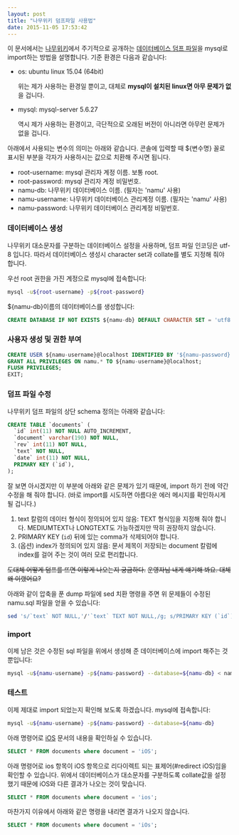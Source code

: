 ```yaml
---
layout: post
title: "나무위키 덤프파일 사용법"
date: 2015-11-05 17:53:42
---
```


이 문서에서는 [나무위키](https://namu.wiki)에서 주기적으로 공개하는 [데이터베이스 덤프 파일](https://namu.wiki/w/%EB%82%98%EB%AC%B4%EC%9C%84%ED%82%A4:%EB%8D%B0%EC%9D%B4%ED%84%B0%EB%B2%A0%EC%9D%B4%EC%8A%A4%20%EB%8D%A4%ED%94%84)을 mysql로 import하는 방법을 설명합니다. 기준 환경은 다음과 같습니다:

- os: ubuntu linux 15.04 (64bit)

    위는 제가 사용하는 환경일 뿐이고, 대체로 **mysql이 설치된 linux면 아무 문제가 없**을 겁니다.

- mysql: mysql-server 5.6.27

    역시 제가 사용하는 환경이고, 극단적으로 오래된 버전이 아니라면 아무런 문제가 없을 겁니다.

아래에서 사용되는 변수의 의미는 아래와 같습니다. 콘솔에 입력할 때 ${변수명} 꼴로 표시된 부분을 각자가 사용하시는 값으로 치환해 주시면 됩니다.

- root-username: mysql 관리자 계정 이름. 보통 root.
- root-password: mysql 관리자 계정 비밀번호.
- namu-db: 나무위키 데이터베이스 이름. (필자는 'namu' 사용)
- namu-username: 나무위키 데이터베이스 관리계정 이름. (필자는 'namu' 사용)
- namu-password: 나무위키 데이터베이스 관리계정 비밀번호.

### 데이터베이스 생성

나무위키 대소문자를 구분하는 데이터베이스 설정을 사용하며, 덤프 파일 인코딩은 utf-8 입니다. 따라서 데이터베이스 생성시 character set과 collate를 별도 지정해 줘야 합니다.

우선 root 권한을 가진 계정으로 mysql에 접속합니다:

```sh
mysql -u${root-username} -p${root-password}
```

${namu-db}이름의 데이터베이스를 생성합니다:

```sql
CREATE DATABASE IF NOT EXISTS ${namu-db} DEFAULT CHARACTER SET = 'utf8' DEFAULT COLLATE 'utf8_bin';
```

### 사용자 생성 및 권한 부여

```sql
CREATE USER ${namu-username}@localhost IDENTIFIED BY '${namu-password}';
GRANT ALL PRIVILEGES ON namu.* TO ${namu-username}@localhost;
FLUSH PRIVILEGES;
EXIT;
```

### 덤프 파일 수정

나무위키 덤프 파일의 상단 schema 정의는 아래와 같습니다:

```sql
CREATE TABLE `documents` (
  `id` int(11) NOT NULL AUTO_INCREMENT,
  `document` varchar(190) NOT NULL,
  `rev` int(11) NOT NULL,
  `text` NOT NULL,
  `date` int(11) NOT NULL,
  PRIMARY KEY (`id`),
);
```

잘 보면 아시겠지만 이 부분에 아래와 같은 문제가 있기 때문에, import 하기 전에 약간 수정을 해 줘야 합니다. (바로 import를 시도하면 아름다운 에러 메시지를 확인하시게 될 겁니다.)

1. text 칼럼의 데이터 형식이 정의되어 있지 않음: TEXT 형식임을 지정해 줘야 합니다. MEDIUMTEXT나 LONGTEXT도 가능하겠지만 딱히 권장하지 않습니다.
2. PRIMARY KEY (`id`) 뒤에 있는 comma가 삭제되어야 합니다.
3. (옵션) index가 정의되어 있지 않음: 문서 제목이 저장되는 document 칼럼에 index를 걸어 주는 것이 여러 모로 편리합니다.

<strike>도대체 어떻게 덤프를 뜨면 이렇게 나오는지 궁금하다.</strike> <strike>운영자님 내게 얘기해 봐요. 대체 왜 이랬어요?</strike>

아래와 같이 압축을 푼 dump 파일에 sed 치환 명령을 주면 위 문제들이 수정된 namu.sql 파일을 얻을 수 있습니다:

```sh
sed 's/`text` NOT NULL,'/'`text` TEXT NOT NULL,/g; s/PRIMARY KEY (`id`),'/'PRIMARY KEY (`id`),\n  INDEX `documents_document` (`document`)/g' namuwiki_20xxxxxxxxxxxx.sql > namu.sql
```

### import

이제 남은 것은 수정된 sql 파일을 위에서 생성해 준 데이터베이스에 import 해주는 것 뿐입니다:

```sh
mysql -u${namu-username} -p${namu-password} --database=${namu-db} < namu.sql
```

### 테스트

이제 제대로 import 되었는지 확인해 보도록 하겠습니다. mysql에 접속합니다:

```sh
mysql -u${namu-username} -p${namu-password} --database=${namu-db}
```

아래 명령어로 [iOS]() 문서의 내용을 확인하실 수 있습니다.

```sql
SELECT * FROM documents where document = 'iOS';
```

아래 명령어로 ios 항목이 iOS 항목으로 리다이렉트 되는 표제어(#redirect iOS)임을 확인할 수 있습니다. 위에서 데이터베이스가 대소문자를 구분하도록 collate값을 설정했기 때문에 iOS와 다른 결과가 나오는 것이 맞습니다.

```sql
SELECT * FROM documents where document = 'ios';
```

마찬가지 이유에서 아래와 같은 명령을 내리면 결과가 나오지 않습니다.

```sql
SELECT * FROM documents where document = 'iOs';
```
